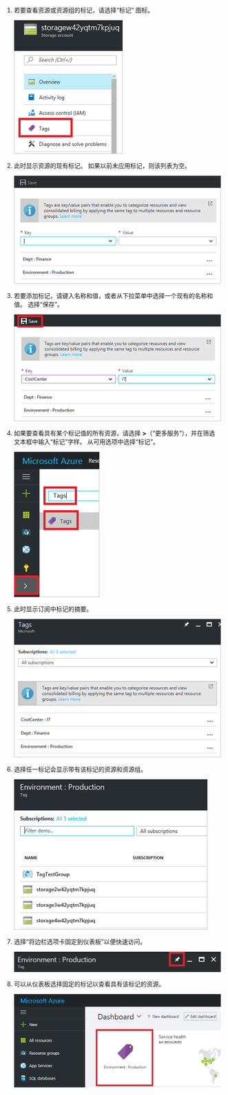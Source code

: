 1. 若要查看资源或资源组的标记，请选择“标记”  图标。 

    ![在资源和资源组边栏选项卡上选择标记](./media/resource-manager-tag-resources/select-tag-icon.png)

2. 此时显示资源的现有标记。 如果以前未应用标记，则该列表为空。 

    ![在资源和资源组边栏选项卡上显示现有标记](./media/resource-manager-tag-resources/existing-tags.png)

3. 若要添加标记，请键入名称和值，或者从下拉菜单中选择一个现有的名称和值。 选择“保存”。

    ![添加新标记](./media/resource-manager-tag-resources/tag-resources.png)
    
4. 如果要查看具有某个标记值的所有资源，请选择 **>**（“更多服务”），并在筛选文本框中输入“标记”字样。 从可用选项中选择“标记”。
   
    ![通过“浏览”中心查找标记](./media/resource-manager-tag-resources/browse-tags.png)

5. 此时显示订阅中标记的摘要。

    ![显示所有标记](./media/resource-manager-tag-resources/tag-taxonomy.png)

6. 选择任一标记会显示带有该标记的资源和资源组。

    ![显示带标记的资源](./media/resource-manager-tag-resources/show-tagged-resources.png)

7. 选择“将边栏选项卡固定到仪表板”以便快速访问。

    ![将标记固定到仪表板](./media/resource-manager-tag-resources/pin-tag.png)

8. 可以从仪表板选择固定的标记以查看具有该标记的资源。

     ![将标记固定到仪表板](./media/resource-manager-tag-resources/show-pinned-tag.png)

<!--Update_Description: wording update-->
<!--ms.date: 08/21/2017-->